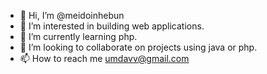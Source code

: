 - 👋 Hi, I’m @meidoinhebun
- 👀 I’m interested in building web applications.
- 🌱 I’m currently learning php.
- 💞️ I’m looking to collaborate on projects using java or php.
- 📫 How to reach me umdavv@gmail.com

<!---
meidoinhebun/meidoinhebun is a ✨ special ✨ repository because its `README.md` (this file) appears on your GitHub profile.
You can click the Preview link to take a look at your changes.
--->

